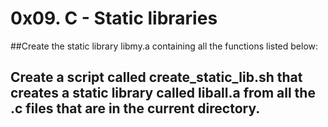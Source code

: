 # 0x09. C - Static libraries
##Create the static library libmy.a containing all the functions listed below:
## Create a script called create_static_lib.sh that creates a static library called liball.a from all the .c files that are in the current directory.

